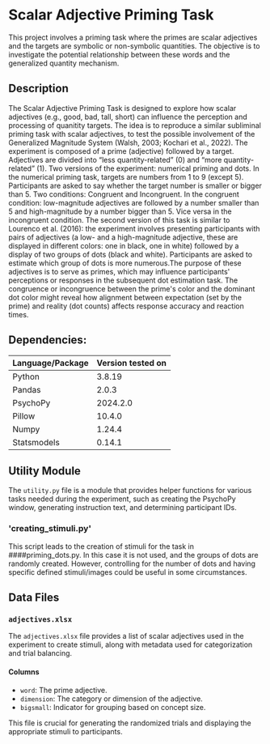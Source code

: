 
# Scalar Adjective Priming Task

This project involves a priming task where the primes are scalar adjectives and the targets are symbolic or non-symbolic quantities. The objective is to investigate the potential relationship between these words and the generalized quantity mechanism.

## Description

The Scalar Adjective Priming Task is designed to explore how scalar adjectives (e.g., good, bad, tall, short) can influence the perception and processing of quanitity targets. The idea is to reproduce a similar subliminal priming task with scalar adjectives, to test the possible involvement of the Generalized Magnitude System (Walsh, 2003; Kochari et al., 2022).
The experiment is composed of a prime (adjective) followed by a target. Adjectives are divided into “less quantity-related” (0) and “more quantity-related” (1). Two versions of the experiment: numerical priming and dots. In the numerical priming task, targets are numbers from 1 to 9 (except 5). Participants are asked to say whether the target number is smaller or bigger than 5. Two conditions: Congruent and Incongruent. In the congruent condition: low-magnitude adjectives are followed by a number smaller than 5 and high-magnitude by a number bigger than 5. Vice versa in the incongruent condition. 
The second version of this task is similar to Lourenco et al. (2016): the experiment involves presenting participants with pairs of adjectives (a low- and a high-magnitude adjective, these are displayed in different colors: one in black, one in white) followed by a display of two groups of dots (black and white). Participants are asked to estimate which group of dots is more numerous.The purpose of these adjectives is to serve as primes, which may influence participants' perceptions or responses in the subsequent dot estimation task. The congruence or incongruence between the prime's color and the dominant dot color might reveal how alignment between expectation (set by the prime) and reality (dot counts) affects response accuracy and reaction times.

## Dependencies:

| Language/Package | Version tested on |
|------------------|-------------------|
| Python           | 3.8.19            |
| Pandas           | 2.0.3             |
| PsychoPy         | 2024.2.0          |
| Pillow           | 10.4.0            |
| Numpy            | 1.24.4            |
| Statsmodels      | 0.14.1            |


## Utility Module

The `utility.py` file is a module that provides helper functions for various tasks needed during the experiment, such as creating the PsychoPy window, generating instruction text, and determining participant IDs.

### 'creating_stimuli.py'

This script leads to the creation of stimuli for the task in ####priming_dots.py. In this case it is not used, and the groups of dots are randomly created. However, controlling for the number of dots and having specific defined stimuli/images could be useful in some circumstances.

## Data Files

### `adjectives.xlsx`

The `adjectives.xlsx` file provides a list of scalar adjectives used in the experiment to create stimuli, along with metadata used for categorization and trial balancing.

#### Columns

- `word`: The prime adjective.
- `dimension`: The category or dimension of the adjective.
- `bigsmall`: Indicator for grouping based on concept size.

This file is crucial for generating the randomized trials and displaying the appropriate stimuli to participants.


